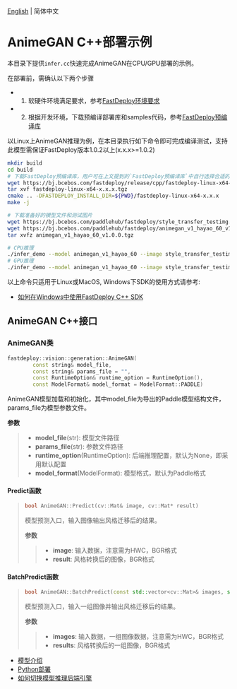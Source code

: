 [English](README_EN.md) | 简体中文
# AnimeGAN C++部署示例

本目录下提供`infer.cc`快速完成AnimeGAN在CPU/GPU部署的示例。

在部署前，需确认以下两个步骤

- 1. 软硬件环境满足要求，参考[FastDeploy环境要求](../../../../../docs/cn/build_and_install/download_prebuilt_libraries.md)  
- 2. 根据开发环境，下载预编译部署库和samples代码，参考[FastDeploy预编译库](../../../../../docs/cn/build_and_install/download_prebuilt_libraries.md)

以Linux上AnimeGAN推理为例，在本目录执行如下命令即可完成编译测试，支持此模型需保证FastDeploy版本1.0.2以上(x.x.x>=1.0.2)

```bash
mkdir build
cd build
# 下载FastDeploy预编译库，用户可在上文提到的`FastDeploy预编译库`中自行选择合适的版本使用
wget https://bj.bcebos.com/fastdeploy/release/cpp/fastdeploy-linux-x64-x.x.x.tgz
tar xvf fastdeploy-linux-x64-x.x.x.tgz
cmake .. -DFASTDEPLOY_INSTALL_DIR=${PWD}/fastdeploy-linux-x64-x.x.x
make -j

# 下载准备好的模型文件和测试图片
wget https://bj.bcebos.com/paddlehub/fastdeploy/style_transfer_testimg.jpg
wget https://bj.bcebos.com/paddlehub/fastdeploy/animegan_v1_hayao_60_v1.0.0.tgz
tar xvfz animegan_v1_hayao_60_v1.0.0.tgz

# CPU推理
./infer_demo --model animegan_v1_hayao_60 --image style_transfer_testimg.jpg  --device cpu
# GPU推理
./infer_demo --model animegan_v1_hayao_60 --image style_transfer_testimg.jpg  --device gpu
```

以上命令只适用于Linux或MacOS, Windows下SDK的使用方式请参考:  
- [如何在Windows中使用FastDeploy C++ SDK](../../../../../docs/cn/faq/use_sdk_on_windows.md)

## AnimeGAN C++接口

### AnimeGAN类

```c++
fastdeploy::vision::generation::AnimeGAN(
        const string& model_file,
        const string& params_file = "",
        const RuntimeOption& runtime_option = RuntimeOption(),
        const ModelFormat& model_format = ModelFormat::PADDLE)
```

AnimeGAN模型加载和初始化，其中model_file为导出的Paddle模型结构文件，params_file为模型参数文件。

**参数**

> * **model_file**(str): 模型文件路径
> * **params_file**(str): 参数文件路径
> * **runtime_option**(RuntimeOption): 后端推理配置，默认为None，即采用默认配置
> * **model_format**(ModelFormat): 模型格式，默认为Paddle格式

#### Predict函数

> ```c++
> bool AnimeGAN::Predict(cv::Mat& image, cv::Mat* result)
> ```
>
> 模型预测入口，输入图像输出风格迁移后的结果。
>
> **参数**
>
> > * **image**: 输入数据，注意需为HWC，BGR格式
> > * **result**: 风格转换后的图像，BGR格式

#### BatchPredict函数

> ```c++
> bool AnimeGAN::BatchPredict(const std::vector<cv::Mat>& images, std::vector<cv::Mat>* results);
> ```
>
> 模型预测入口，输入一组图像并输出风格迁移后的结果。
>
> **参数**
>
> > * **images**: 输入数据，一组图像数据，注意需为HWC，BGR格式
> > * **results**: 风格转换后的一组图像，BGR格式

- [模型介绍](../../)
- [Python部署](../python)
- [如何切换模型推理后端引擎](../../../../../docs/cn/faq/how_to_change_backend.md)

